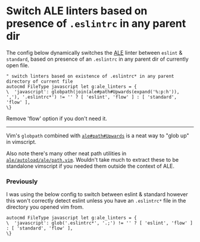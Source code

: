 # Switch ALE linters based on presence of `.eslintrc` in any parent dir

The config below dynamically switches the [ALE](https://github.com/w0rp/ale) linter between `eslint` & `standard`, based on presence of an `.eslintrc` in
any parent dir of currently open file.


```vim
" switch linters based on existence of .eslintrc* in any parent directory of current file
autocmd FileType javascript let g:ale_linters = {
\  'javascript': globpath(join(ale#path#Upwards(expand('%:p:h')), ','), '.eslintrc*') != '' ? [ 'eslint', 'flow' ] : [ 'standard', 'flow' ],
\}
```

Remove 'flow' option if you don't need it.

----

Vim's `globpath` combined with [`ale#path#Upwards`](https://github.com/w0rp/ale/blob/a366d325a7c69fa20a3ab69ff8359bcd37d1487a/autoload/ale/path.vim#L155-L177) is a neat way to "glob up" in vimscript. 

Also note there's many other neat path utilities in [`ale/autoload/ale/path.vim`](https://github.com/w0rp/ale/blob/a366d325a7c69fa20a3ab69ff8359bcd37d1487a/autoload/ale/path.vim). 
Wouldn't take much to extract these to be standalone vimscript if you needed them outside the context of ALE.

### Previously

I was using the below config to switch between eslint & standard however this won't correctly detect eslint unless you have an `.eslintrc*` file in the directory you opened vim from.

```vim
autocmd FileType javascript let g:ale_linters = {
\  'javascript': glob('.eslintrc*', '.;') != '' ? [ 'eslint', 'flow' ] : [ 'standard', 'flow' ],
\}
```

